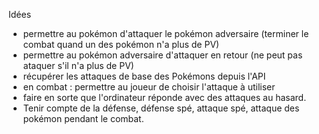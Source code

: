 Idées
- permettre au pokémon d'attaquer le pokémon adversaire (terminer le combat quand un des pokémon n'a plus de PV)
- permettre au pokémon adversaire d'attaquer en retour (ne peut pas ataquer s'il n'a plus de PV)
- récupérer les attaques de base des Pokémons depuis l'API
- en combat : permettre au joueur de choisir l'attaque à utiliser
- faire en sorte que l'ordinateur réponde avec des attaques au hasard.
- Tenir compte de la défense, défense spé, attaque spé, attaque des pokémon pendant le combat.
